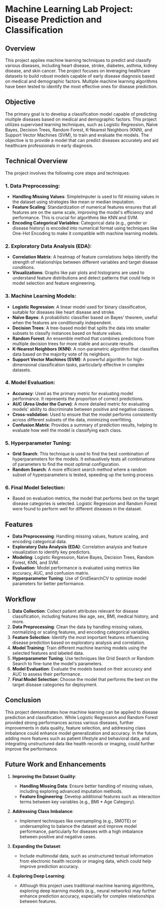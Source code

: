 # Machine Learning Lab Project: Disease Prediction and Classification

## Overview
This project applies machine learning techniques to predict and classify various diseases, including heart disease, stroke, diabetes, asthma, kidney disease, and skin cancer. The project focuses on leveraging healthcare datasets to build robust models capable of early disease diagnosis based on medical and demographic factors. Multiple machine learning algorithms have been tested to identify the most effective ones for disease prediction.

## Objective
The primary goal is to develop a classification model capable of predicting multiple diseases based on medical and demographic factors. This project utilizes supervised learning techniques, such as Logistic Regression, Naïve Bayes, Decision Trees, Random Forest, K-Nearest Neighbors (KNN), and Support Vector Machines (SVM), to train and evaluate the models. The objective is to provide a model that can predict diseases accurately and aid healthcare professionals in early diagnosis.

## Technical Overview
The project involves the following core steps and techniques:

### 1. **Data Preprocessing**:
   - **Handling Missing Values**: SimpleImputer is used to fill missing values in the dataset using strategies like mean or median imputation.
   - **Feature Scaling**: Standardization of numerical features ensures that all features are on the same scale, improving the model's efficiency and performance. This is crucial for algorithms like KNN and SVM.
   - **Encoding Categorical Variables**: Categorical data (e.g., gender or disease history) is encoded into numerical format using techniques like One-Hot Encoding to make it compatible with machine learning models.
   
### 2. **Exploratory Data Analysis (EDA)**:
   - **Correlation Matrix**: A heatmap of feature correlations helps identify the strength of relationships between different variables and target disease conditions.
   - **Visualizations**: Graphs like pair plots and histograms are used to understand feature distributions and detect patterns that could help in model selection and feature engineering.
   
### 3. **Machine Learning Models**:
   - **Logistic Regression**: A linear model used for binary classification, suitable for diseases like heart disease and stroke.
   - **Naïve Bayes**: A probabilistic classifier based on Bayes' theorem, useful when the features are conditionally independent.
   - **Decision Trees**: A tree-based model that splits the data into smaller subsets to classify instances based on feature values.
   - **Random Forest**: An ensemble method that combines predictions from multiple decision trees for more stable and accurate results.
   - **K-Nearest Neighbors (KNN)**: A non-parametric algorithm that classifies data based on the majority vote of its neighbors.
   - **Support Vector Machines (SVM)**: A powerful algorithm for high-dimensional classification tasks, particularly effective in complex datasets.

### 4. **Model Evaluation**:
   - **Accuracy**: Used as the primary metric for evaluating model performance. It represents the proportion of correct predictions.
   - **AUC (Area Under the Curve)**: A more detailed metric for evaluating models' ability to discriminate between positive and negative classes.
   - **Cross-validation**: Used to ensure that the model performs consistently across different subsets of the data, minimizing overfitting.
   - **Confusion Matrix**: Provides a summary of prediction results, helping to evaluate how well the model is classifying each class.

### 5. **Hyperparameter Tuning**:
   - **Grid Search**: This technique is used to find the best combination of hyperparameters for the models. It exhaustively tests all combinations of parameters to find the most optimal configuration.
   - **Random Search**: A more efficient search method where a random subset of hyperparameters is tested, speeding up the tuning process.

### 6. **Final Model Selection**:
   - Based on evaluation metrics, the model that performs best on the target disease categories is selected. Logistic Regression and Random Forest were found to perform well for different diseases in the dataset.

## Features
- **Data Preprocessing**: Handling missing values, feature scaling, and encoding categorical data.
- **Exploratory Data Analysis (EDA)**: Correlation analysis and feature visualization to identify key predictors.
- **Modeling**: Logistic Regression, Naïve Bayes, Decision Trees, Random Forest, KNN, and SVM.
- **Evaluation**: Model performance is evaluated using metrics like accuracy, AUC, and confusion matrix.
- **Hyperparameter Tuning**: Use of GridSearchCV to optimize model parameters for better performance.

## Workflow
1. **Data Collection**: Collect patient attributes relevant for disease classification, including features like age, sex, BMI, medical history, and more.
2. **Data Preprocessing**: Clean the data by handling missing values, normalizing or scaling features, and encoding categorical variables.
3. **Feature Selection**: Identify the most important features influencing disease prediction based on exploratory analysis and correlation.
4. **Model Training**: Train different machine learning models using the selected features and labeled data.
5. **Hyperparameter Tuning**: Use techniques like Grid Search or Random Search to fine-tune the model's parameters.
6. **Model Evaluation**: Evaluate the models based on their accuracy and AUC to assess their performance.
7. **Final Model Selection**: Choose the model that performs the best on the target disease categories for deployment.

## Conclusion
This project demonstrates how machine learning can be applied to disease prediction and classification. While Logistic Regression and Random Forest provided strong performances across various diseases, further improvements in data quality, feature selection, and addressing class imbalance could enhance model generalization and accuracy. In the future, adding more features such as patient lifestyle and behavioral data, and integrating unstructured data like health records or imaging, could further improve the performance.

## Future Work and Enhancements
1. **Improving the Dataset Quality**: 
   - **Handling Missing Data**: Ensure better handling of missing values, including exploring advanced imputation methods.
   - **Feature Engineering**: Develop additional features such as interaction terms between key variables (e.g., BMI * Age Category).
   
2. **Addressing Class Imbalance**: 
   - Implement techniques like oversampling (e.g., SMOTE) or undersampling to balance the dataset and improve model performance, particularly for diseases with a high imbalance between positive and negative cases.

3. **Expanding the Dataset**: 
   - Include multimodal data, such as unstructured textual information from electronic health records or imaging data, which could help improve prediction accuracy.

4. **Exploring Deep Learning**: 
   - Although this project uses traditional machine learning algorithms, exploring deep learning models (e.g., neural networks) may further enhance prediction accuracy, especially for complex relationships between features.
